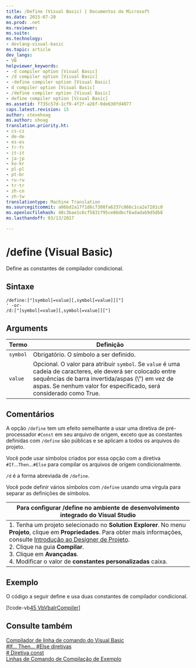 ```yaml
---
title: /Define (Visual Basic) | Documentos do Microsoft
ms.date: 2015-07-20
ms.prod: .net
ms.reviewer: 
ms.suite: 
ms.technology:
- devlang-visual-basic
ms.topic: article
dev_langs:
- VB
helpviewer_keywords:
- -d compiler option [Visual Basic]
- /d compiler option [Visual Basic]
- -define compiler option [Visual Basic]
- d compiler option [Visual Basic]
- /define compiler option [Visual Basic]
- define compiler option [Visual Basic]
ms.assetid: f735c57d-1cf9-4f2f-a26f-0de630fd4077
caps.latest.revision: 15
author: stevehoag
ms.author: shoag
translation.priority.ht:
- cs-cz
- de-de
- es-es
- fr-fr
- it-it
- ja-jp
- ko-kr
- pl-pl
- pt-br
- ru-ru
- tr-tr
- zh-cn
- zh-tw
translationtype: Machine Translation
ms.sourcegitcommit: a06bd2a17f1d6c7308fa6337c866c1ca2e7281c0
ms.openlocfilehash: 48c3bae1c6cf5831f95ce86dbcf6adadab9d5db8
ms.lasthandoff: 03/13/2017

---
```

# <a name="define-visual-basic"></a>/define (Visual Basic)
Define as constantes de compilador condicional.  
  
## <a name="syntax"></a>Sintaxe  
  
```  
/define:["]symbol[=value][,symbol[=value]]["]  
' -or-  
/d:["]symbol[=value][,symbol[=value]]["]  
```  
  
## <a name="arguments"></a>Arguments  
  
|Termo|Definição|  
|---|---|  
|`symbol`|Obrigatório. O símbolo a ser definido.|  
|`value`|Opcional. O valor para atribuir `symbol`. Se `value` é uma cadeia de caracteres, ele deverá ser colocado entre sequências de barra invertida/aspas (\\") em vez de aspas. Se nenhum valor for especificado, será considerado como True.|  
  
## <a name="remarks"></a>Comentários  
 A opção `/define` tem um efeito semelhante a usar uma diretiva de pré-processador `#Const` em seu arquivo de origem, exceto que as constantes definidas com `/define` são públicas e se aplicam a todos os arquivos do projeto.  
  
 Você pode usar símbolos criados por essa opção com a diretiva `#If`...`Then`...`#Else` para compilar os arquivos de origem condicionalmente.  
  
 `/d` é a forma abreviada de `/define`.  
  
 Você pode definir vários símbolos com `/define` usando uma vírgula para separar as definições de símbolos.  
  
|Para configurar /define no ambiente de desenvolvimento integrado do Visual Studio|  
|---|  
|1.  Tenha um projeto selecionado no **Solution Explorer**. No menu **Projeto**, clique em **Propriedades**. Para obter mais informações, consulte [Introdução ao Designer de Projeto](http://msdn.microsoft.com/en-us/898dd854-c98d-430c-ba1b-a913ce3c73d7).<br />2.  Clique na guia **Compilar**.<br />3.  Clique em **Avançadas**.<br />4.  Modificar o valor de **constantes personalizadas** caixa.|  
  
## <a name="example"></a>Exemplo  
 O código a seguir define e usa duas constantes de compilador condicional.  
  
 [!code-vb[45 VbVbalrCompiler](../../../visual-basic/reference/command-line-compiler/codesnippet/VisualBasic/define_1.vb)]  
  
## <a name="see-also"></a>Consulte também  
 [Compilador de linha de comando do Visual Basic](../../../visual-basic/reference/command-line-compiler/index.md)   
 [#If... Then... #Else diretivas](../../../visual-basic/language-reference/directives/if-then-else-directives.md)   
 [# Diretiva const](../../../visual-basic/language-reference/directives/const-directive.md)   
 [Linhas de Comando de Compilação de Exemplo](../../../visual-basic/reference/command-line-compiler/sample-compilation-command-lines.md)
